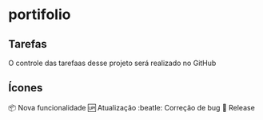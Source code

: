 # portifolio

## Tarefas

O controle das tarefaas desse projeto será realizado no GitHub

## Ícones

:package: Nova funcionalidade
:up: Atualização
:beatle: Correção de bug
:checkered_flag: Release
